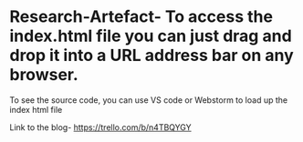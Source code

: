 # Research-Artefact- To access the index.html file you can just drag and drop it into a URL address bar on any browser. 

To see the source code, you can use VS code or Webstorm to load up the index html file

Link to the blog- https://trello.com/b/n4TBQYGY